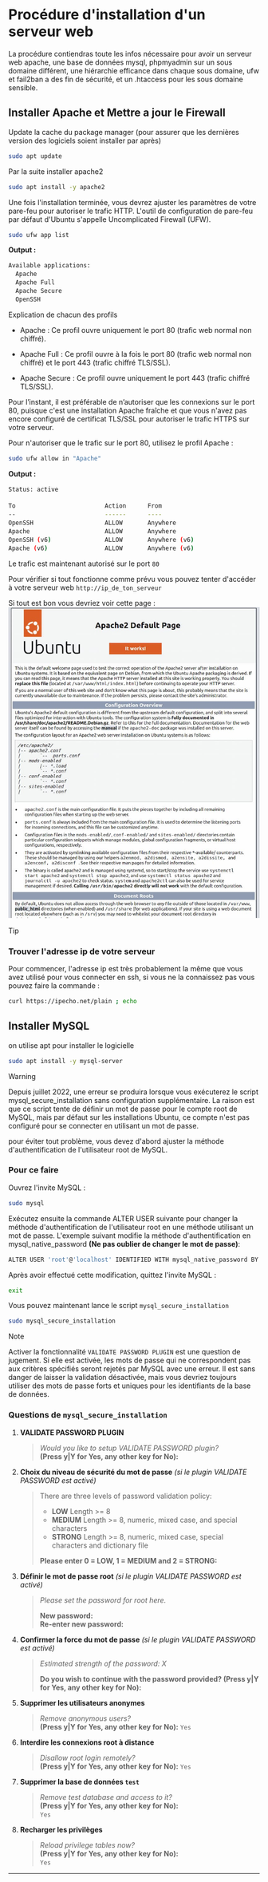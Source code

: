 # Procédure d'installation d'un serveur web
La procédure contiendras toute les infos nécessaire pour avoir un serveur web apache, une base de données mysql, phpmyadmin sur un sous domaine différent, une hiérarchie efficance dans chaque sous domaine, ufw et fail2ban a des fin de sécurité, et un .htaccess pour les sous domaine sensible.

## Installer Apache et Mettre a jour le Firewall
Update la cache du package manager (pour assurer que les dernières version des logiciels soient installer par après)
```bash
sudo apt update
```

Par la suite installer apache2
```bash
sudo apt install -y apache2
```

Une fois l'installation terminée, vous devrez ajuster les paramètres de votre pare-feu pour autoriser le trafic HTTP. L'outil de configuration de pare-feu par défaut d'Ubuntu s'appelle Uncomplicated Firewall (UFW).
```bash
sudo ufw app list
```
**Output :**
```bash
Available applications:
  Apache
  Apache Full
  Apache Secure
  OpenSSH
```

Explication de chacun des profils
- Apache : Ce profil ouvre uniquement le port 80 (trafic web normal non chiffré).

- Apache Full : Ce profil ouvre à la fois le port 80 (trafic web normal non chiffré) et le port 443 (trafic chiffré TLS/SSL).

- Apache Secure : Ce profil ouvre uniquement le port 443 (trafic chiffré TLS/SSL).

Pour l’instant, il est préférable de n’autoriser que les connexions sur le port 80, puisque c'est une installation Apache fraîche et que vous n'avez pas encore configuré de certificat TLS/SSL pour autoriser le trafic HTTPS sur votre serveur.

Pour n'autoriser que le trafic sur le port 80, utilisez le profil Apache :
```bash
sudo ufw allow in "Apache"
```
**Output :**
```bash
Status: active

To                         Action      From
--                         ------      ----
OpenSSH                    ALLOW       Anywhere
Apache                     ALLOW       Anywhere
OpenSSH (v6)               ALLOW       Anywhere (v6)
Apache (v6)                ALLOW       Anywhere (v6)
```
Le trafic est maintenant autorisé sur le port `80`

Pour vérifier si tout fonctionne comme prévu vous pouvez tenter d'accéder à votre serveur web `http://ip_de_ton_serveur`

Si tout est bon vous devriez voir cette page :
![Apache2 Default Page](apache-default-page.png)

> [!TIP]
> ### Trouver l'adresse ip de votre serveur
> Pour commencer, l'adresse ip est très probablement la même que vous avez utilisé pour vous connecter en ssh, si vous ne la connaissez pas vous pouvez faire la commande :
> ```bash
> curl https://ipecho.net/plain ; echo
> ```

## Installer MySQL

on utilise apt pour installer le logicielle
```bash
sudo apt install -y mysql-server
```

> [!WARNING]
> Depuis juillet 2022, une erreur se produira lorsque vous exécuterez le script mysql_secure_installation sans configuration supplémentaire. La raison est que ce script tente de définir un mot de passe pour le compte root de MySQL, mais par défaut sur les installations Ubuntu, ce compte n'est pas configuré pour se connecter en utilisant un mot de passe.
>
> pour éviter tout problème, vous devez d'abord ajuster la méthode d'authentification de l'utilisateur root de MySQL.
>
> ### Pour ce faire
> Ouvrez l'invite MySQL :
> ```bash
> sudo mysql
> ```
> Exécutez ensuite la commande ALTER USER suivante pour changer la méthode d'authentification de l'utilisateur root en une méthode utilisant un mot de passe. L'exemple suivant modifie la méthode d'authentification en mysql_native_password **(Ne pas oublier de changer le mot de passe)**:
> ```bash
> ALTER USER 'root'@'localhost' IDENTIFIED WITH mysql_native_password BY 'mot_de_passe';
> ```
> Après avoir effectué cette modification, quittez l'invite MySQL :
> ```bash
> exit
> ```

Vous pouvez maintenant lance le script `mysql_secure_installation`

```bash
sudo mysql_secure_installation
```

> [!NOTE]
> Activer la fonctionnalité `VALIDATE PASSWORD PLUGIN` est une question de jugement. Si elle est activée, les mots de passe qui ne correspondent pas aux critères spécifiés seront rejetés par MySQL avec une erreur. Il est sans danger de laisser la validation désactivée, mais vous devriez toujours utiliser des mots de passe forts et uniques pour les identifiants de la base de données.

### Questions de `mysql_secure_installation`

1. **VALIDATE PASSWORD PLUGIN**  
   > *Would you like to setup VALIDATE PASSWORD plugin?*  
   > **(Press y|Y for Yes, any other key for No):**  

2. **Choix du niveau de sécurité du mot de passe** *(si le plugin VALIDATE PASSWORD est activé)*  
   > There are three levels of password validation policy:  
   > - **LOW**    Length >= 8  
   > - **MEDIUM** Length >= 8, numeric, mixed case, and special characters  
   > - **STRONG** Length >= 8, numeric, mixed case, special characters and dictionary file  
   >   
   > **Please enter 0 = LOW, 1 = MEDIUM and 2 = STRONG:**  

3. **Définir le mot de passe root** *(si le plugin VALIDATE PASSWORD est activé)*  
   > *Please set the password for root here.*  
   >   
   > **New password:**  
   > **Re-enter new password:**  

4. **Confirmer la force du mot de passe** *(si le plugin VALIDATE PASSWORD est activé)*  
   > *Estimated strength of the password: X*  
   >   
   > **Do you wish to continue with the password provided? (Press y|Y for Yes, any other key for No):**  

5. **Supprimer les utilisateurs anonymes**  
   > *Remove anonymous users?*  
   > **(Press y|Y for Yes, any other key for No):**
   > `Yes`

6. **Interdire les connexions root à distance**  
   > *Disallow root login remotely?*  
   > **(Press y|Y for Yes, any other key for No):**
   > `Yes`  

7. **Supprimer la base de données `test`**  
   > *Remove test database and access to it?*  
   > **(Press y|Y for Yes, any other key for No):**  
   > `Yes`
8. **Recharger les privilèges**  
   > *Reload privilege tables now?*  
   > **(Press y|Y for Yes, any other key for No):**  
   > `Yes`
---